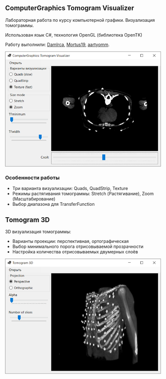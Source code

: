 ## ComputerGraphics Tomogram Visualizer

Лабораторная работа по курсу компьютерной графики. Визуализация томограммы.

Использован язык С#, технология OpenGL (библиотека OpenTK)

Работу выполнили: [Damlrca](https://github.com/Damlrca), [Mortus19](https://github.com/Mortus19), [aartyomm](https://github.com/aartyomm).

![screenshot](./screenshots/screenshot.png)

### Особенности работы

- Три варианта визуализации: Quads, QuadStrip, Texture
- Режимы растягивания томограммы: Stretch (Растягивание), Zoom (Масштабирование)
- Выбор диапазона для TransferFunction

## Tomogram 3D

3D визуализация томограммы:

- Варианты проекции: перспективная, ортографическая
- Выбор минимального порога отрисовываемой прозрачности
- Настройка количества отрисовываемых двумерных слоёв

![screenshot 3D](./screenshots/screenshot_3D.png)
